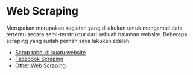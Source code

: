 # Web Scraping
Merupakan merupakan kegiatan yang dilakukan untuk mengambil data tertentu secara semi-terstruktur dari sebuah halaman website. Beberapa scraping yang sudah pernah saya lakukan adalah

- [Scrap tabel di suatu website](https://github.com/arofiqimaulana/Scrab-Table-on-Website)
- [Facebook Scraping](https://github.com/arofiqimaulana/facebook-scraping)
- [Other Web Scraping](https://github.com/arofiqimaulana/Web-Scraping)
